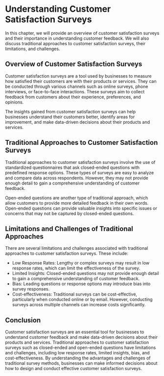 Understanding Customer Satisfaction Surveys
====================================================

In this chapter, we will provide an overview of customer satisfaction surveys and their importance in understanding customer feedback. We will also discuss traditional approaches to customer satisfaction surveys, their limitations, and challenges.

Overview of Customer Satisfaction Surveys
-----------------------------------------

Customer satisfaction surveys are a tool used by businesses to measure how satisfied their customers are with their products or services. They can be conducted through various channels such as online surveys, phone interviews, or face-to-face interactions. These surveys aim to collect feedback from customers about their experience, preferences, and opinions.

The insights gained from customer satisfaction surveys can help businesses understand their customers better, identify areas for improvement, and make data-driven decisions about their products and services.

Traditional Approaches to Customer Satisfaction Surveys
-------------------------------------------------------

Traditional approaches to customer satisfaction surveys involve the use of standardized questionnaires that ask closed-ended questions with predefined response options. These types of surveys are easy to analyze and compare data across respondents. However, they may not provide enough detail to gain a comprehensive understanding of customer feedback.

Open-ended questions are another type of traditional approach, which allow customers to provide more detailed feedback in their own words. Open-ended questions can provide valuable insights into specific issues or concerns that may not be captured by closed-ended questions.

Limitations and Challenges of Traditional Approaches
----------------------------------------------------

There are several limitations and challenges associated with traditional approaches to customer satisfaction surveys. These include:

* Low Response Rates: Lengthy or complex surveys may result in low response rates, which can limit the effectiveness of the survey.
* Limited Insights: Closed-ended questions may not provide enough detail to gain a comprehensive understanding of customer feedback.
* Bias: Leading questions or response options may introduce bias into survey responses.
* Cost-effectiveness: Traditional surveys can be cost-effective, particularly when conducted online or by email. However, conducting surveys across multiple channels can increase costs significantly.

Conclusion
----------

Customer satisfaction surveys are an essential tool for businesses to understand customer feedback and make data-driven decisions about their products and services. Traditional approaches to customer satisfaction surveys such as closed-ended and open-ended questions have limitations and challenges, including low response rates, limited insights, bias, and cost-effectiveness. By understanding the advantages and challenges of traditional survey methods, businesses can make informed decisions about how to design and conduct effective customer satisfaction surveys.
